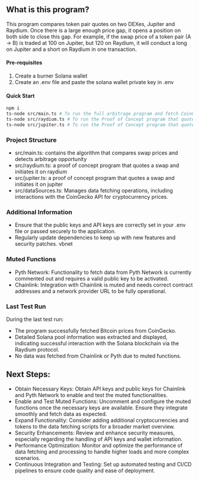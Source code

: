 ## What is this program?
This program compares token pair quotes on two DEXes, Jupiter and Raydium.
Once there is a large enough price gap, it opens a position on both side to close this gap.
For example, if the swap price of a token pair (A -> B) is traded at 100 on Jupiter, but 120 on Raydium, it will conduct a long on Jupiter and a short on Raydium in one transaction.

#### Pre-requisites
1. Create a burner Solana wallet
2. Create an .env file and paste the solana wallet private key in .env


#### Quick Start
```bash
npm i
ts-node src/main.ts # To run the full arbitrage program and fetch CoinGecko data.
ts-node src/raydium.ts # To run the Proof of Concept program that quotes a swap and initiates it on raydium
ts-node src/jupiter.ts # To run the Proof of Concept program that quotes a swap and initiates it on jupiter
```

### Project Structure
- src/main.ts: contains the algorithm that compares swap prices and detects arbitrage opportunity
- src/raydium.ts: a proof of concept program that quotes a swap and initiates it on raydium
- src/jupiter.ts: a proof of concept program that quotes a swap and initiates it on jupiter
- src/dataSources.ts: Manages data fetching operations, including interactions with the CoinGecko API for cryptocurrency prices.

### Additional Information
- Ensure that the public keys and API keys are correctly set in your .env file or passed securely to the application.
- Regularly update dependencies to keep up with new features and security patches.
vbnet

### Muted Functions
- Pyth Network: Functionality to fetch data from Pyth Network is currently commented out and requires a valid public key to be activated.
- Chainlink: Integration with Chainlink is muted and needs correct contract addresses and a network provider URL to be fully operational.

### Last Test Run
During the last test run:

- The program successfully fetched Bitcoin prices from CoinGecko.
- Detailed Solana pool information was extracted and displayed, indicating successful interaction with the Solana blockchain via the Raydium protocol.
- No data was fetched from Chainlink or Pyth due to muted functions.

## Next Steps: 
- Obtain Necessary Keys: Obtain API keys and public keys for Chainlink and Pyth Network to enable and test the muted functionalities.
- Enable and Test Muted Functions: Uncomment and configure the muted functions once the necessary keys are available. Ensure they integrate smoothly and fetch data as expected.
- Expand Functionality: Consider adding additional cryptocurrencies and tokens to the data fetching scripts for a broader market overview.
- Security Enhancements: Review and enhance security measures, especially regarding the handling of API keys and wallet information.
- Performance Optimization: Monitor and optimize the performance of data fetching and processing to handle higher loads and more complex scenarios.
- Continuous Integration and Testing: Set up automated testing and CI/CD pipelines to ensure code quality and ease of deployment.